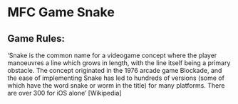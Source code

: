 # MFC Game Snake

Game Rules:
----
‘Snake is the common name for a videogame concept where the player manoeuvres a line which grows in length, with the line itself being a primary obstacle. The concept originated in the 1976 arcade game Blockade, and the ease of implementing Snake has led to hundreds of versions (some of which have the word snake or worm in the title) for many platforms. There are over 300 for iOS alone’ [Wikipedia]
